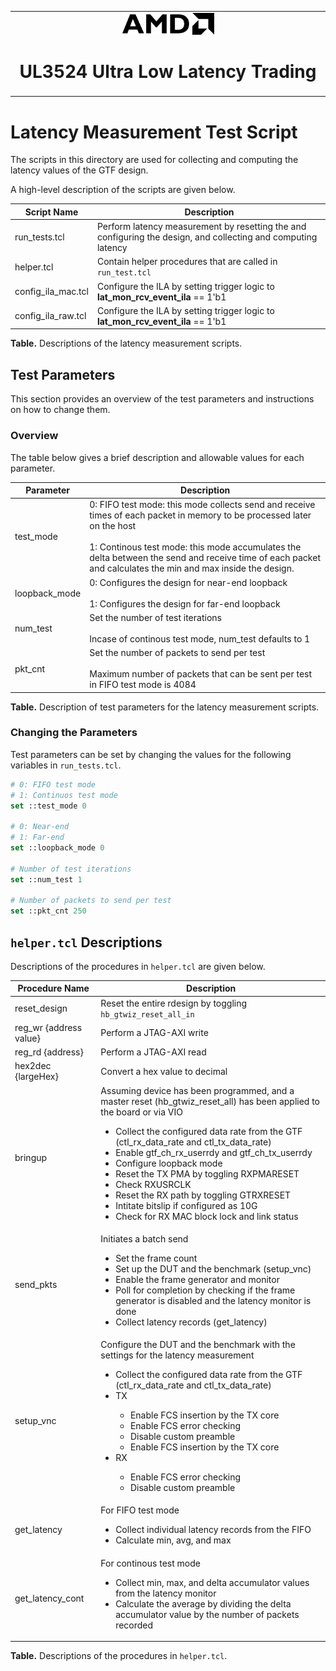 <table class="sphinxhide" width="100%">
 <tr width="100%">
    <td align="center"><img src="https://raw.githubusercontent.com/Xilinx/Image-Collateral/main/xilinx-logo.png" width="30%"/><h1>UL3524 Ultra Low Latency Trading</h1>
    </td>
 </tr>
</table>

# Latency Measurement Test Script
The scripts in this directory are used for collecting and computing the latency values of the GTF design.

A high-level description of the scripts are given below.

| Script Name | Description |
|-------------|-------------|
| run_tests.tcl | Perform latency measurement by resetting the and configuring the design, and collecting and computing latency |
| helper.tcl | Contain helper procedures that are called in `run_test.tcl` |
| config_ila_mac.tcl | Configure the ILA by setting trigger logic to **lat_mon_rcv_event_ila** == 1'b1 |
| config_ila_raw.tcl | Configure the ILA by setting trigger logic to **lat_mon_rcv_event_ila** == 1'b1 |

**Table.** Descriptions of the latency measurement scripts.

## Test Parameters
This section provides an overview of the test parameters and instructions on how to change them. 

### Overview
The table below gives a brief description and allowable values for each parameter.

| Parameter | Description |
|---|---|
| test_mode | 0: FIFO test mode: this mode collects send and receive times of each packet in memory to be processed later on the host <br><br> 1: Continous test mode: this mode accumulates the delta between the send and receive time of each packet and calculates the min and max inside the design. |
| loopback_mode | 0: Configures the design for near-end loopback <br><br> 1: Configures the design for far-end loopback |
| num_test | Set the number of test iterations <br><br> Incase of continous test mode, num_test defaults to 1 |
| pkt_cnt | Set the number of packets to send per test <br><br> Maximum number of packets that can be sent per test in FIFO test mode is 4084 |

**Table.** Description of test parameters for the latency measurement scripts.

### Changing the Parameters
Test parameters can be set by changing the values for the following variables in `run_tests.tcl`.

```tcl
# 0: FIFO test mode
# 1: Continuos test mode
set ::test_mode 0

# 0: Near-end
# 1: Far-end
set ::loopback_mode 0

# Number of test iterations
set ::num_test 1

# Number of packets to send per test
set ::pkt_cnt 250
```
## `helper.tcl` Descriptions
Descriptions of the procedures in `helper.tcl` are given below.

| Procedure Name | Description |
|-------------|-------------|
| reset_design | Reset the entire rdesign by toggling `hb_gtwiz_reset_all_in` |
| reg_wr {address value} | Perform a JTAG-AXI write |
| reg_rd {address} | Perform a JTAG-AXI read |
| hex2dec {largeHex} | Convert a hex value to decimal |
| bringup | Assuming device has been programmed, and a master reset (hb_gtwiz_reset_all) has been applied to the board or via VIO <ul> <li> Collect the configured data rate from the GTF (ctl_rx_data_rate and ctl_tx_data_rate) </li> <li> Enable gtf_ch_rx_userrdy and gtf_ch_tx_userrdy </li> <li> Configure loopback mode </li> <li> Reset the TX PMA by toggling RXPMARESET </li> <li> Check RXUSRCLK </li> <li> Reset the RX path by toggling GTRXRESET </li> <li> Intitate bitslip if configured as 10G </li> <li> Check for RX MAC block lock and link status </li> </ul> |
| send_pkts | Initiates a batch send <ul> <li> Set the frame count </li> <li> Set up the DUT and the benchmark (setup_vnc) </li> <li> Enable the frame generator and monitor </li> <li> Poll for completion by checking if the frame generator is disabled and the latency monitor is done </li>  <li> Collect latency records (get_latency) </li> </ul> |
| setup_vnc | Configure the DUT and the benchmark with the settings for the latency measurement <ul> <li> Collect the configured data rate from the GTF (ctl_rx_data_rate and ctl_tx_data_rate) </li> <li> TX </li> <ul> <li> Enable FCS insertion by the TX core </li> <li> Enable FCS error checking </li> <li> Disable custom preamble </li> <li> Enable FCS insertion by the TX core </li> </ul> <li> RX </li> <ul> <li> Enable FCS error checking </li> <li> Disable custom preamble </li> </ul> </ul> |
| get_latency | For FIFO test mode <ul> <li> Collect individual latency records from the FIFO </li> <li> Calculate min, avg, and max </li> </ul> |
| get_latency_cont | For continous test mode <ul> <li> Collect min, max, and delta accumulator values from the latency monitor </li> <li> Calculate the average by dividing the delta accumulator value by the number of packets recorded </li> </ul> |

**Table.** Descriptions of the procedures in `helper.tcl`.
